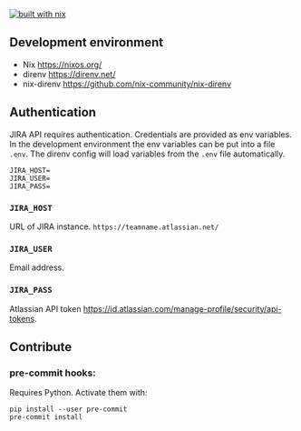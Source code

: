 [![built with nix](https://builtwithnix.org/badge.svg)](https://builtwithnix.org)

## Development environment

* Nix https://nixos.org/
* direnv https://direnv.net/
* nix-direnv https://github.com/nix-community/nix-direnv

## Authentication

JIRA API requires authentication. Credentials are provided as env variables.
In the development environment the env variables can be put into a file `.env`.
The direnv config will load variables from the `.env` file automatically.

```
JIRA_HOST=
JIRA_USER=
JIRA_PASS=
```

### `JIRA_HOST`
URL of JIRA instance. `https://teamname.atlassian.net/`

### `JIRA_USER`
Email address.

### `JIRA_PASS`
Atlassian API token https://id.atlassian.com/manage-profile/security/api-tokens.

## Contribute

### pre-commit hooks:

Requires Python. Activate them with:

```
pip install --user pre-commit
pre-commit install
```

